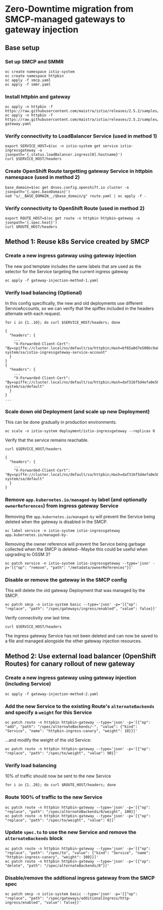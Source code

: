# Zero-Downtime migration from SMCP-managed gateways to gateway injection

## Base setup

### Set up SMCP and SMMR

```shell
oc create namespace istio-system
oc create namespace httpbin
oc apply -f smcp.yaml
oc apply -f smmr.yaml
```

### Install httpbin and gateway

```shell
oc apply -n httpbin -f https://raw.githubusercontent.com/maistra/istio/releases/2.5.2/samples/httpbin/httpbin.yaml
oc apply -n httpbin -f https://raw.githubusercontent.com/maistra/istio/releases/2.5.2/samples/httpbin/httpbin-gateway.yaml
```

### Verify connectivity to LoadBalancer Service (used in method 1)

```shell
export SERVICE_HOST=$(oc -n istio-system get service istio-ingressgateway -o jsonpath='{.status.loadBalancer.ingress[0].hostname}')
curl $SERVICE_HOST/headers
```

### Create OpenShift Route targetting gateway Service in httpbin namespace (used in method 2)

```shell
base_domain=$(oc get dnses.config.openshift.io cluster -o jsonpath='{.spec.baseDomain}')
sed "s/__BASE_DOMAIN__/$base_domain/g" route.yaml | oc apply -f -
```

### Verify connectivity to OpenShift Route (used in method 2)

```shell
export ROUTE_HOST=$(oc get route -n httpbin httpbin-gateway -o jsonpath='{.spec.host}')
curl $ROUTE_HOST/headers
```

## Method 1: Reuse k8s Service created by SMCP

### Create a new ingress gateway using gateway injection

The new pod template includes the same labels that are used as the selector for the Service targeting the current
ingress gateway

```shell
oc apply -f gateway-injection-method-1.yaml
```

### Verify load balancing (Optional)

In this config specifically, the new and old deployments use different ServiceAccounts, so we can verify that the
spiffes included in the headers alternate with each request.

```shell
for i in {1..10}; do curl $SERVICE_HOST/headers; done
```
```
{
  "headers": {
    ...
    "X-Forwarded-Client-Cert": "By=spiffe://cluster.local/ns/default/sa/httpbin;Hash=bf65a0d7e500bc9a8295dbfc195d3bfbed8fa9949d5994726a47aa9ef99c44b9;Subject=\"\";URI=spiffe://cluster.local/ns/istio-system/sa/istio-ingressgateway-service-account"
  }
}
{
  "headers": {
    ...
    "X-Forwarded-Client-Cert": "By=spiffe://cluster.local/ns/default/sa/httpbin;Hash=daf316f5d4efa0e583b2f14dde4fb70e32366b6c5cd0edceb290f4c62a009d5f;Subject=\"\";URI=spiffe://cluster.local/ns/istio-system/sa/default"
  }
}
...
```

### Scale down old Deployment (and scale up new Deployment)

This can be done gradually in production environments.

```shell
oc scale -n istio-system deployment/istio-ingressgateway --replicas 0
```

Verify that the service remains reachable.

```shell
curl $SERVICE_HOST/headers
```

```
{
  "headers": {
    ...
    "X-Forwarded-Client-Cert": "By=spiffe://cluster.local/ns/default/sa/httpbin;Hash=daf316f5d4efa0e583b2f14dde4fb70e32366b6c5cd0edceb290f4c62a009d5f;Subject=\"\";URI=spiffe://cluster.local/ns/istio-system/sa/default"
  }
}
```

### Remove `app.kubernetes.io/managed-by` label (and optionally `ownerReferences`) from ingress gateway Service

Removing the `app.kubernetes.io/managed-by` will prevent the Service being deleted when the gateway is disabled
in the SMCP.

```shell
oc label service -n istio-system istio-ingressgateway app.kubernetes.io/managed-by-
```

Removing the owner reference will prevent the Service being garbage collected when the SMCP is deleted--Maybe this could
be useful when upgrading to OSSM 3?

```shell
oc patch service -n istio-system istio-ingressgateway --type='json' -p='[{"op": "remove", "path": "/metadata/ownerReferences"}]'
```

### Disable or remove the gateway in the SMCP config

This will delete the old gateway Deployment that was managed by the SMCP.

```shell
oc patch smcp -n istio-system basic --type='json' -p='[{"op": "replace", "path": "/spec/gateways/ingress/enabled", "value": false}]'
```

Verify connectivity one last time.

```shell
curl $SERVICE_HOST/headers
```

The ingress gateway Service has not been deleted and can now be saved to a file and managed alongside the other
gateway injection resources.

## Method 2: Use external load balancer (OpenShift Routes) for canary rollout of new gateway

### Create a new ingress gateway using gateway injection (including Service)

```shell
oc apply -f gateway-injection-method-2.yaml
```

### Add the new Service to the existing Route's `alternateBackends` and specify a `weight` for this Service

```shell
oc patch route -n httpbin httpbin-gateway --type='json' -p='[{"op": "add", "path": "/spec/alternateBackends/-", "value": {"kind": "Service", "name": "httpbin-ingress-canary", "weight": 10}}]'
```

...and modify the weight of the old Service:

```shell
oc patch route -n httpbin httpbin-gateway --type='json' -p='[{"op": "replace", "path": "/spec/to/weight", "value": 90}]'
```

### Verify load balancing

10% of traffic should now be sent to the new Service

```shell
for i in {1..20}; do curl $ROUTE_HOST/headers; done
```

### Route 100% of traffic to the new Service

```shell
oc patch route -n httpbin httpbin-gateway --type='json' -p='[{"op": "replace", "path": "/spec/alternateBackends/0/weight", 100}]'
oc patch route -n httpbin httpbin-gateway --type='json' -p='[{"op": "replace", "path": "/spec/to/weight", "value": 0}]'
```

### Update `spec.to` to use the new Service and remove the `alternateBackends` block

```shell
oc patch route -n httpbin httpbin-gateway --type='json' -p='[{"op": "replace", "path": "/spec/to", "value": {"kind": "Service", "name": "httpbin-ingress-canary", "weight": 100}}]'
oc patch route -n httpbin httpbin-gateway --type='json' -p='[{"op": "delete", "path": "/spec/alternateBackends/0"}]'
```

### Disable/remove the addtional ingress gateway from the SMCP spec

```shell
oc patch smcp -n istio-system basic --type='json' -p='[{"op": "replace", "path": "/spec/gateways/additionalIngress/http-ingress/enabled", "value": false}]'
```